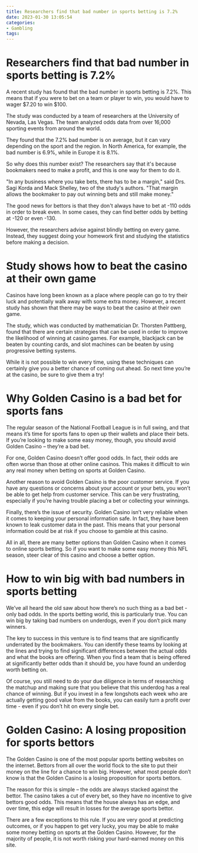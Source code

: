 ```yaml
---
title: Researchers find that bad number in sports betting is 7.2%
date: 2023-01-30 13:05:54
categories:
- Gambling
tags:
---
```



#  Researchers find that bad number in sports betting is 7.2%

A recent study has found that the bad number in sports betting is 7.2%. This means that if you were to bet on a team or player to win, you would have to wager $7.20 to win $100.

The study was conducted by a team of researchers at the University of Nevada, Las Vegas. The team analyzed odds data from over 16,000 sporting events from around the world.

They found that the 7.2% bad number is on average, but it can vary depending on the sport and the region. In North America, for example, the bad number is 6.9%, while in Europe it is 8.1%.

So why does this number exist? The researchers say that it's because bookmakers need to make a profit, and this is one way for them to do it.

"In any business where you take bets, there has to be a margin," said Drs. Sagi Korda and Mack Shelley, two of the study's authors. "That margin allows the bookmaker to pay out winning bets and still make money."

The good news for bettors is that they don't always have to bet at -110 odds in order to break even. In some cases, they can find better odds by betting at -120 or even -130.

However, the researchers advise against blindly betting on every game. Instead, they suggest doing your homework first and studying the statistics before making a decision.

#  Study shows how to beat the casino at their own game

 Casinos have long been known as a place where people can go to try their luck and potentially walk away with some extra money. However, a recent study has shown that there may be ways to beat the casino at their own game.

The study, which was conducted by mathematician Dr. Thorsten Pattberg, found that there are certain strategies that can be used in order to improve the likelihood of winning at casino games. For example, blackjack can be beaten by counting cards, and slot machines can be beaten by using progressive betting systems.

While it is not possible to win every time, using these techniques can certainly give you a better chance of coming out ahead. So next time you’re at the casino, be sure to give them a try!

#  Why Golden Casino is a bad bet for sports fans

The regular season of the National Football League is in full swing, and that means it’s time for sports fans to open up their wallets and place their bets. If you’re looking to make some easy money, though, you should avoid Golden Casino – they’re a bad bet.

For one, Golden Casino doesn’t offer good odds. In fact, their odds are often worse than those at other online casinos. This makes it difficult to win any real money when betting on sports at Golden Casino.

Another reason to avoid Golden Casino is the poor customer service. If you have any questions or concerns about your account or your bets, you won’t be able to get help from customer service. This can be very frustrating, especially if you’re having trouble placing a bet or collecting your winnings.

Finally, there’s the issue of security. Golden Casino isn’t very reliable when it comes to keeping your personal information safe. In fact, they have been known to leak customer data in the past. This means that your personal information could be at risk if you choose to gamble at this casino.

All in all, there are many better options than Golden Casino when it comes to online sports betting. So if you want to make some easy money this NFL season, steer clear of this casino and choose a better option.

#  How to win big with bad numbers in sports betting

We’ve all heard the old saw about how there’s no such thing as a bad bet - only bad odds. In the sports betting world, this is particularly true. You can win big by taking bad numbers on underdogs, even if you don’t pick many winners.

The key to success in this venture is to find teams that are significantly underrated by the bookmakers. You can identify these teams by looking at the lines and trying to find significant differences between the actual odds and what the books are offering. When you find a team that is being offered at significantly better odds than it should be, you have found an underdog worth betting on.

Of course, you still need to do your due diligence in terms of researching the matchup and making sure that you believe that this underdog has a real chance of winning. But if you invest in a few longshots each week who are actually getting good value from the books, you can easily turn a profit over time - even if you don’t hit on every single bet.

#  Golden Casino: A losing proposition for sports bettors

The Golden Casino is one of the most popular sports betting websites on the internet. Bettors from all over the world flock to the site to put their money on the line for a chance to win big. However, what most people don’t know is that the Golden Casino is a losing proposition for sports bettors.

The reason for this is simple – the odds are always stacked against the bettor. The casino takes a cut of every bet, so they have no incentive to give bettors good odds. This means that the house always has an edge, and over time, this edge will result in losses for the average sports bettor.

There are a few exceptions to this rule. If you are very good at predicting outcomes, or if you happen to get very lucky, you may be able to make some money betting on sports at the Golden Casino. However, for the majority of people, it is not worth risking your hard-earned money on this site.